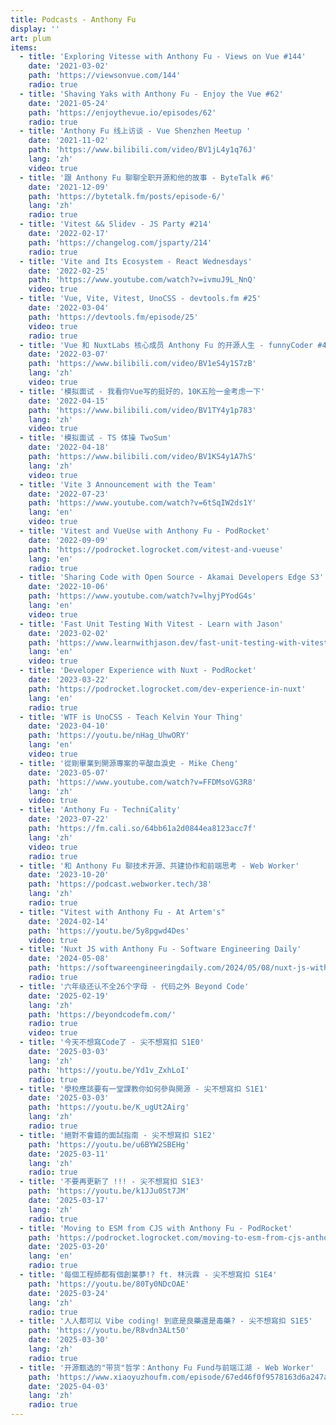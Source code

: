 ```yaml
---
title: Podcasts - Anthony Fu
display: ''
art: plum
items:
  - title: 'Exploring Vitesse with Anthony Fu - Views on Vue #144'
    date: '2021-03-02'
    path: 'https://viewsonvue.com/144'
    radio: true
  - title: 'Shaving Yaks with Anthony Fu - Enjoy the Vue #62'
    date: '2021-05-24'
    path: 'https://enjoythevue.io/episodes/62'
    radio: true
  - title: 'Anthony Fu 线上访谈 - Vue Shenzhen Meetup '
    date: '2021-11-02'
    path: 'https://www.bilibili.com/video/BV1jL4y1q76J'
    lang: 'zh'
    video: true
  - title: '跟 Anthony Fu 聊聊全职开源和他的故事 - ByteTalk #6'
    date: '2021-12-09'
    path: 'https://bytetalk.fm/posts/episode-6/'
    lang: 'zh'
    radio: true
  - title: 'Vitest && Slidev - JS Party #214'
    date: '2022-02-17'
    path: 'https://changelog.com/jsparty/214'
    radio: true
  - title: 'Vite and Its Ecosystem - React Wednesdays'
    date: '2022-02-25'
    path: 'https://www.youtube.com/watch?v=ivmuJ9L_NnQ'
    video: true
  - title: 'Vue, Vite, Vitest, UnoCSS - devtools.fm #25'
    date: '2022-03-04'
    path: 'https://devtools.fm/episode/25'
    video: true
    radio: true
  - title: 'Vue 和 NuxtLabs 核心成员 Anthony Fu 的开源人生 - funnyCoder #4'
    date: '2022-03-07'
    path: 'https://www.bilibili.com/video/BV1eS4y1S7zB'
    lang: 'zh'
    video: true
  - title: '模拟面试 - 我看你Vue写的挺好的，10K五险一金考虑一下'
    date: '2022-04-15'
    path: 'https://www.bilibili.com/video/BV1TY4y1p783'
    lang: 'zh'
    video: true
  - title: '模拟面试 - TS 体操 TwoSum'
    date: '2022-04-18'
    path: 'https://www.bilibili.com/video/BV1KS4y1A7hS'
    lang: 'zh'
    video: true
  - title: 'Vite 3 Announcement with the Team'
    date: '2022-07-23'
    path: 'https://www.youtube.com/watch?v=6tSqIW2ds1Y'
    lang: 'en'
    video: true
  - title: 'Vitest and VueUse with Anthony Fu - PodRocket'
    date: '2022-09-09'
    path: 'https://podrocket.logrocket.com/vitest-and-vueuse'
    lang: 'en'
    radio: true
  - title: 'Sharing Code with Open Source - Akamai Developers Edge S3'
    date: '2022-10-06'
    path: 'https://www.youtube.com/watch?v=lhyjPYodG4s'
    lang: 'en'
    video: true
  - title: 'Fast Unit Testing With Vitest - Learn with Jason'
    date: '2023-02-02'
    path: 'https://www.learnwithjason.dev/fast-unit-testing-with-vitest'
    lang: 'en'
    video: true
  - title: 'Developer Experience with Nuxt - PodRocket'
    date: '2023-03-22'
    path: 'https://podrocket.logrocket.com/dev-experience-in-nuxt'
    lang: 'en'
    radio: true
  - title: 'WTF is UnoCSS - Teach Kelvin Your Thing'
    date: '2023-04-10'
    path: 'https://youtu.be/nHag_UhwORY'
    lang: 'en'
    video: true
  - title: '從剛畢業到開源專案的辛酸血淚史 - Mike Cheng'
    date: '2023-05-07'
    path: 'https://www.youtube.com/watch?v=FFDMsoVG3R8'
    lang: 'zh'
    video: true
  - title: 'Anthony Fu - TechniCality'
    date: '2023-07-22'
    path: 'https://fm.cali.so/64bb61a2d0844ea8123acc7f'
    lang: 'zh'
    video: true
    radio: true
  - title: '和 Anthony Fu 聊技术开源、共建协作和前端思考 - Web Worker'
    date: '2023-10-20'
    path: 'https://podcast.webworker.tech/38'
    lang: 'zh'
    radio: true
  - title: "Vitest with Anthony Fu - At Artem's"
    date: '2024-02-14'
    path: 'https://youtu.be/5y8pgwd4Des'
    video: true
  - title: 'Nuxt JS with Anthony Fu - Software Engineering Daily'
    date: '2024-05-08'
    path: 'https://softwareengineeringdaily.com/2024/05/08/nuxt-js-with-anthony-fu/'
    radio: true
  - title: '六年级还认不全26个字母 - 代码之外 Beyond Code'
    date: '2025-02-19'
    lang: 'zh'
    path: 'https://beyondcodefm.com/'
    radio: true
    video: true
  - title: '今天不想寫Code了 - 尖不想寫扣 S1E0'
    date: '2025-03-03'
    lang: 'zh'
    path: 'https://youtu.be/Yd1v_ZxhLoI'
    radio: true
  - title: '學校應該要有一堂課教你如何參與開源 - 尖不想寫扣 S1E1'
    date: '2025-03-03'
    path: 'https://youtu.be/K_ugUt2Airg'
    lang: 'zh'
    radio: true
  - title: '絕對不會錯的面試指南 - 尖不想寫扣 S1E2'
    path: 'https://youtu.be/u6BYW2SBEHg'
    date: '2025-03-11'
    lang: 'zh'
    radio: true
  - title: '不要再更新了 !!! - 尖不想寫扣 S1E3'
    path: 'https://youtu.be/k1JJu0St7JM'
    date: '2025-03-17'
    lang: 'zh'
    radio: true
  - title: 'Moving to ESM from CJS with Anthony Fu - PodRocket'
    path: 'https://podrocket.logrocket.com/moving-to-esm-from-cjs-anthony-fu'
    date: '2025-03-20'
    lang: 'en'
    radio: true
  - title: '每個工程師都有個創業夢!? ft. 林沅霖 - 尖不想寫扣 S1E4'
    path: 'https://youtu.be/80Ty0NDcOAE'
    date: '2025-03-24'
    lang: 'zh'
    radio: true
  - title: '人人都可以 Vibe coding! 到底是良藥還是毒藥? - 尖不想寫扣 S1E5'
    path: 'https://youtu.be/R8vdn3ALt50'
    date: '2025-03-30'
    lang: 'zh'
    radio: true
  - title: '开源甄选的"带货"哲学：Anthony Fu Fund与前端江湖 - Web Worker'
    path: 'https://www.xiaoyuzhoufm.com/episode/67ed46f0f9578163d6a247ac'
    date: '2025-04-03'
    lang: 'zh'
    radio: true
---
```


<SubNav />

<ListPosts :posts="frontmatter.items.reverse()" />

